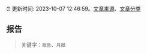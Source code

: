 :alarm_clock: 更新时间: 2023-10-07 12:46:59。[文章来源](/README.md)、[文章分类](/TAGS.md)

## 报告


> 关键字：`报告`、`月报`



